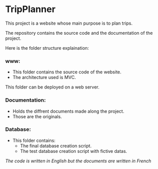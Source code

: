 # TripPlanner

This project is a website whose main purpose is to plan trips.

The repository contains the source code and the documentation of the project.

Here is the folder structure explaination: 

### www:
- This folder contains the source code of the website.
- The architecture used is MVC.

This folder can be deployed on a web server.

### Documentation:
- Holds the diffrent documents made along the project.
- Those are the originals.

### Database:
- This folder contains:
	- The final database creation script.
	- The test database creation script with fictive datas.



_The code is written in English but the documents are written in French_